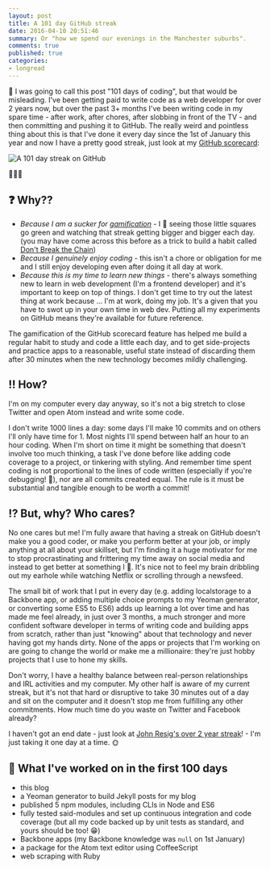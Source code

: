 ```yaml
---
layout: post
title: A 101 day GitHub streak
date: 2016-04-10 20:51:46
summary: Or "how we spend our evenings in the Manchester suburbs".
comments: true
published: true
categories:
- longread
---
```


📆 I was going to call this post "101 days of coding", but that would be misleading. I've been getting paid to write code as a web developer for over 2 years now, but over the past 3+ months I've been writing code in my spare time - after work, after chores, after slobbing in front of the TV - and then committing and pushing it to GitHub. The really weird and pointless thing about this is that I've done it every day since the 1st of January this year and now I have a pretty good streak, just look at my [GitHub scorecard](https://github.com/claireparker):

![A 101 day streak on GitHub](/images/101-streak.png "A 101 day streak on GitHub")

👏👏👏

## ❓ Why??

* _Because I am a sucker for [gamification](https://en.wikipedia.org/wiki/Gamification)_ - I 💛 seeing those little squares go green and watching that streak getting bigger and bigger each day. (you may have come across this before as a trick to build a habit called [Don't Break the Chain](http://lifehacker.com/281626/jerry-seinfelds-productivity-secret))
* _Because I genuinely enjoy coding_ - this isn't a chore or obligation for me and I still enjoy developing even after doing it all day at work.
* _Because this is my time to learn new things_ - there's always something new to learn in web development (I'm a frontend developer) and it's important to keep on top of things. I don't get time to try out the latest thing at work because ... I'm at work, doing my job. It's a given that you have to swot up in your own time in web dev. Putting all my experiments on GitHub means they're available for future reference.

The gamification of the GitHub scorecard feature has helped me build a regular habit to study and code a little each day, and to get side-projects and practice apps to a reasonable, useful state instead of discarding them after 30 minutes when the new technology becomes mildly challenging.

## ‼️ How?

I'm on my computer every day anyway, so it's not a big stretch to close Twitter and open Atom instead and write some code.

I don't write 1000 lines a day: some days I'll make 10 commits and on others I'll only have time for 1. Most nights I'll spend between half an hour to an hour coding. When I'm short on time it might be something that doesn't involve too much thinking, a task I've done before like adding code coverage to a project, or tinkering with styling. And remember time spent coding is not proportional to the lines of code written (especially if you're debugging! 🐛), nor are all commits created equal. The rule is it must be substantial and tangible enough to be worth a commit!

## ⁉️ But, why? Who cares?

No one cares but me! I'm fully aware that having a streak on GitHub doesn't make you a good coder, or make you perform better at your job, or imply anything at all about your skillset, but I'm finding it a huge motivator for me to stop procrastinating and frittering my time away on social media and instead to get better at something I 💜. It's nice not to feel my brain dribbling out my earhole while watching Netflix or scrolling through a newsfeed.

The small bit of work that I put in every day (e.g. adding localstorage to a Backbone app, or adding multiple choice prompts to my Yeoman generator, or converting some ES5 to ES6) adds up learning a lot over time and has made me feel already, in just over 3 months, a much stronger and more confident software developer in terms of writing code and building apps from scratch, rather than just "knowing" about that technology and never having got my hands dirty. None of the apps or projects that I'm working on are going to change the world or make me a millionaire: they're just hobby projects that I use to hone my skills.

Don't worry, I have a healthy balance between real-person relationships and IRL activities and my computer. My other half is aware of my current streak, but it's not that hard or disruptive to take 30 minutes out of a day and sit on the computer and it doesn't stop me from fulfilling any other commitments. How much time do you waste on Twitter and Facebook already?

I haven't got an end date - just look at [John Resig's over 2 year streak](https://github.com/jeresig)! - I'm just taking it one day at a time. 🌞

## :memo: What I've worked on in the first 100 days

* this blog
* a Yeoman generator to build Jekyll posts for my blog
* published 5 npm modules, including CLIs in Node and ES6
* fully tested said-modules and set up continuous integration and code coverage (but all my code backed up by unit tests as standard, and yours should be too! 😁)
* Backbone apps (my Backbone knowledge was `null` on 1st January)
* a package for the Atom text editor using CoffeeScript
* web scraping with Ruby
